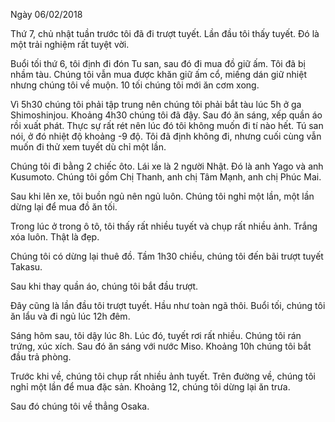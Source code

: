 Ngày 06/02/2018

Thứ 7, chủ nhật tuần trước tôi đã đi trượt tuyết. 
Lần đầu tôi thấy tuyết. Đó là một trải nghiệm rất tuyệt vời. 

Buổi tối thứ 6, tôi định đi đón Tu san, sau đó đi mua đồ giữ ấm.
Tôi đã bị nhầm tàu. Chúng tôi vẫn mua được khăn giữ ấm cổ, miếng dán giữ nhiệt nhưng chúng tôi về muộn. 
10 tối chúng tôi mới ăn cơm xong.

Vì 5h30 chúng tôi phải tập trung nên chúng tôi phải bắt tàu lúc 5h ở ga Shimoshinjou.
Khoảng 4h30 chúng tôi đã đậy. Sau đó ăn sáng, xếp quần áo rồi xuất phát.
Thực sự rất rét nên lúc đó tôi không muốn đi tí nào hết.
Tú san nói, ở đó nhiệt độ khoảng -9 độ. 
Tôi đã định không đi, nhưng cuối cùng vẫn muốn đi thử xem tuyết dù chỉ một lần.

Chúng tôi đi bằng 2 chiếc ôto. Lái xe là 2 người Nhật. Đó là anh Yago và anh Kusumoto.
Chúng tôi gồm Chị Thanh, anh chị Tâm Mạnh, anh chị Phúc Mai.

Sau khi lên xe, tôi buồn ngủ nên ngủ luôn.
Chúng tôi nghỉ một lần, một lần dừng lại để mua đồ ăn tối.

Trong lúc ở trong ô tô, tôi thấy rất nhiều tuyết và chụp rất nhiều ảnh.
Trắng xóa luôn. Thật là đẹp.

Chúng tôi có dừng lại thuê đồ.
Tầm 1h30 chiều, chúng tôi đến bãi trượt tuyết Takasu.

Sau khi thay quần áo, chúng tôi bắt đầu trượt.

Đây cũng là lần đầu tôi trượt tuyết. Hầu như toàn ngã thôi.
Buổi tối, chúng tôi ăn lẩu và đi ngủ lúc 12h đêm.

Sáng hôm sau, tôi dậy lúc 8h. Lúc đó, tuyết rơi rất nhiều.
Chúng tôi rán trứng, xúc xích. Sau đó ăn sáng với nước Miso.
Khoảng 10h chúng tôi bắt đầu trả phòng.

Trước khi về, chúng tôi chụp rất nhiều ảnh tuyết.
Trên đường về, chúng tôi nghỉ một lần để mua đặc sản.
Khoảng 12, chúng tôi dừng lại ăn trưa.

Sau đó chúng tôi về thẳng Osaka.

